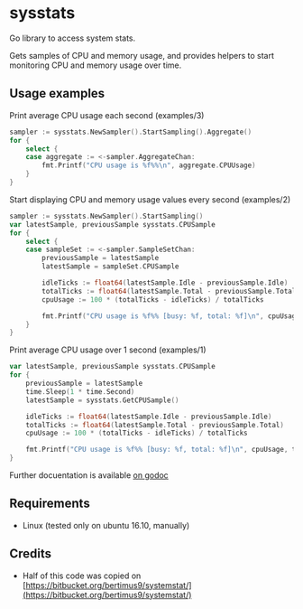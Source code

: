 # sysstats
Go library to access system stats.

Gets samples of CPU and memory usage, and provides helpers to start monitoring CPU and memory usage over time.


## Usage examples

Print average CPU usage each second (examples/3)

```go
sampler := sysstats.NewSampler().StartSampling().Aggregate()
for {
	select {
	case aggregate := <-sampler.AggregateChan:
		fmt.Printf("CPU usage is %f%%\n", aggregate.CPUUsage)
	}
}
```

Start displaying CPU and memory usage values every second (examples/2)

```go
sampler := sysstats.NewSampler().StartSampling()
var latestSample, previousSample sysstats.CPUSample
for {
	select {
	case sampleSet := <-sampler.SampleSetChan:
		previousSample = latestSample
		latestSample = sampleSet.CPUSample

		idleTicks := float64(latestSample.Idle - previousSample.Idle)
		totalTicks := float64(latestSample.Total - previousSample.Total)
		cpuUsage := 100 * (totalTicks - idleTicks) / totalTicks

		fmt.Printf("CPU usage is %f%% [busy: %f, total: %f]\n", cpuUsage, totalTicks-idleTicks, totalTicks)
	}
}
```

Print average CPU usage over 1 second (examples/1)

```go
var latestSample, previousSample sysstats.CPUSample
for {
	previousSample = latestSample
	time.Sleep(1 * time.Second)
	latestSample = sysstats.GetCPUSample()

	idleTicks := float64(latestSample.Idle - previousSample.Idle)
	totalTicks := float64(latestSample.Total - previousSample.Total)
	cpuUsage := 100 * (totalTicks - idleTicks) / totalTicks

	fmt.Printf("CPU usage is %f%% [busy: %f, total: %f]\n", cpuUsage, totalTicks-idleTicks, totalTicks)
}
```

Further docuentation is available [on godoc](https://godoc.org/github.com/n-marshall/sysstats)

## Requirements

- Linux (tested only on ubuntu 16.10, manually)

## Credits

- Half of this code was copied on [https://bitbucket.org/bertimus9/systemstat/](https://bitbucket.org/bertimus9/systemstat/)